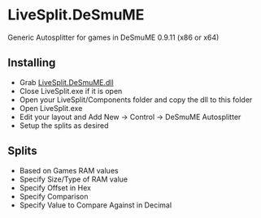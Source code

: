 # LiveSplit.DeSmuME
Generic Autosplitter for games in DeSmuME 0.9.11 (x86 or x64)

## Installing
  - Grab [LiveSplit.DeSmuME.dll](https://raw.githubusercontent.com/ShootMe/LiveSplit.DeSmuME/master/Components/LiveSplit.DeSmuME.dll)
  - Close LiveSplit.exe if it is open
  - Open your LiveSplit/Components folder and copy the dll to this folder
  - Open LiveSplit.exe
  - Edit your layout and Add New -> Control -> DeSmuME Autosplitter
  - Setup the splits as desired

## Splits
  - Based on Games RAM values
  - Specify Size/Type of RAM value
  - Specify Offset in Hex
  - Specify Comparison
  - Specify Value to Compare Against in Decimal